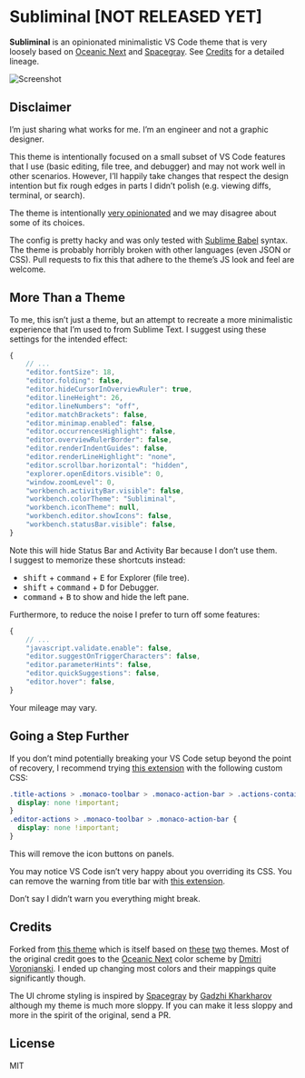 # Subliminal [NOT RELEASED YET]

**Subliminal** is an opinionated minimalistic VS Code theme that is very loosely based on [Oceanic Next](https://github.com/voronianski/oceanic-next-color-scheme) and [Spacegray](https://github.com/kkga/spacegray). See [Credits](#credits) for a detailed lineage.

![Screenshot](https://i.imgur.com/LOA6KW8.png)

## Disclaimer

I’m just sharing what works for me. I’m an engineer and not a graphic designer.

This theme is intentionally focused on a small subset of VS Code features that I use (basic editing, file tree, and debugger) and may not work well in other scenarios. However, I’ll happily take changes that respect the design intention but fix rough edges in parts I didn’t polish (e.g. viewing diffs, terminal, or search).

The theme is intentionally [very opinionated](https://mobile.twitter.com/dan_abramov/status/990768800717996032) and we may disagree about some of its choices.

The config is pretty hacky and was only tested with [Sublime Babel](https://github.com/joshpeng/Sublime-Babel-VSCode) syntax. The theme is probably horribly broken with other languages (even JSON or CSS). Pull requests to fix this that adhere to the theme’s JS look and feel are welcome.

## More Than a Theme

To me, this isn’t just a theme, but an attempt to recreate a more minimalistic experience that I’m used to from Sublime Text. I suggest using these settings for the intended effect:

```js
{
    // ...
    "editor.fontSize": 18,
    "editor.folding": false,
    "editor.hideCursorInOverviewRuler": true,
    "editor.lineHeight": 26,
    "editor.lineNumbers": "off",
    "editor.matchBrackets": false,
    "editor.minimap.enabled": false,
    "editor.occurrencesHighlight": false,
    "editor.overviewRulerBorder": false,
    "editor.renderIndentGuides": false,
    "editor.renderLineHighlight": "none",
    "editor.scrollbar.horizontal": "hidden",
    "explorer.openEditors.visible": 0,
    "window.zoomLevel": 0,
    "workbench.activityBar.visible": false,
    "workbench.colorTheme": "Subliminal",
    "workbench.iconTheme": null,
    "workbench.editor.showIcons": false,
    "workbench.statusBar.visible": false,
}
```

Note this will hide Status Bar and Activity Bar because I don’t use them.  
I suggest to memorize these shortcuts instead:

* <kbd>shift</kbd> + <kbd>command</kbd> + <kbd>E</kbd> for Explorer (file tree).  
* <kbd>shift</kbd> + <kbd>command</kbd> + <kbd>D</kbd> for Debugger.  
* <kbd>command</kbd> + <kbd>B</kbd> to show and hide the left pane.

Furthermore, to reduce the noise I prefer to turn off some features:

```js
{
    // ...
    "javascript.validate.enable": false,
    "editor.suggestOnTriggerCharacters": false,
    "editor.parameterHints": false,
    "editor.quickSuggestions": false,
    "editor.hover": false,
}
```

Your mileage may vary.

## Going a Step Further

If you don’t mind potentially breaking your VS Code setup beyond the point of recovery, I recommend trying [this extension](https://marketplace.visualstudio.com/items?itemName=be5invis.vscode-custom-css) with the following custom CSS:

```css
.title-actions > .monaco-toolbar > .monaco-action-bar > .actions-container > .action-item > .action-label.icon.explorer-action {
  display: none !important;
}
.editor-actions > .monaco-toolbar > .monaco-action-bar {
  display: none !important;
}
```

This will remove the icon buttons on panels.

You may notice VS Code isn’t very happy about you overriding its CSS. You can remove the warning from title bar with [this extension](https://marketplace.visualstudio.com/items?itemName=fabiospampinato.vscode-no-unsupported).

Don’t say I didn’t warn you everything might break.

## Credits

Forked from [this theme](https://github.com/marioterron/one-dark-bimbo-theme) which is itself based on [these](https://github.com/pawelgrzybek/bimbo-theme) [two](https://github.com/Binaryify/OneDark-Pro) themes. Most of the original credit goes to the [Oceanic Next](https://github.com/voronianski/oceanic-next-color-scheme) color scheme by [Dmitri Voronianski](https://github.com/voronianski). I ended up changing most colors and their mappings quite significantly though.

The UI chrome styling is inspired by [Spacegray](https://github.com/kkga/spacegray) by [Gadzhi Kharkharov](https://github.com/kkga) although my theme is much more sloppy. If you can make it less sloppy and more in the spirit of the original, send a PR.

## License

MIT

